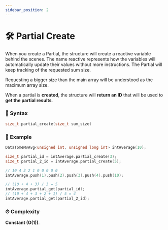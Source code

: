 ```yaml
---
sidebar_position: 2
---
```


# 🛠 Partial Create

When you create a Partial, the structure will create a reactive variable behind the scenes. The name reactive represents how the variables will automatically update their values without more instructions.
The Partial will keep tracking of the requested sum size.

Requesting a bigger size than the main array will be understood as the maximum array size.

When a partial is **created**, the structure will **return an ID** that will be used to **get the partial results**.

### 📝 Syntax

```cpp
size_t partial_create(size_t sum_size)
```

### 🔮 Example

```cpp
DataTomeMvAvg<unsigned int, unsigned long int> intAverage(10);

size_t partial_id = intAverage.partial_create(3);
size_t partial_2_id = intAverage.partial_create(5);

// 10 4 3 2 1 0 0 0 0 0
intAverage.push(1).push(2).push(3).push(4).push(10);

// (10 + 4 + 3) / 3 = 5
intAverage.partial_get(partial_id);
// (10 + 4 + 3 + 2 + 1) / 5 = 4
intAverage.partial_get(partial_2_id);
```

### ⏱ Complexity

**Constant (O(1))**.
